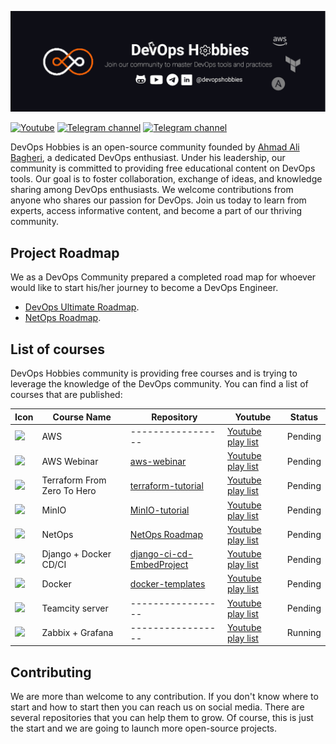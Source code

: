 [![DevOps Hobbies Banner](./_assets/banner.png)](https://devopshobbies.com/)

[![Youtube](https://img.shields.io/youtube/channel/subscribers/UCve--OvdZ5YROq4BEKyedCw?color=red&label=Youtube&logo=youtube&logoColor=red&style=for-the-badge)](https://www.youtube.com/channel/UCve--OvdZ5YROq4BEKyedCw)
[![Telegram channel](https://img.shields.io/badge/Telegram-Channel-blue?style=for-the-badge&logo=telegram)](https://t.me/DevOpsHobbies)
[![Telegram channel](https://img.shields.io/badge/Linkedin-Page-blue?style=for-the-badge&logo=linkedin)](https://www.linkedin.com/company/devopshobbies/)

DevOps Hobbies is an open-source community founded by [Ahmad Ali Bagheri](https://github.com/ahmadalibagheri), a dedicated DevOps enthusiast. Under his leadership, our community is committed to providing free educational content on DevOps tools. Our goal is to foster collaboration, exchange of ideas, and knowledge sharing among DevOps enthusiasts. We welcome contributions from anyone who shares our passion for DevOps. Join us today to learn from experts, access informative content, and become a part of our thriving community.

## Project Roadmap

We as a DevOps Community prepared a completed road map for whoever would like to start his/her journey to become a DevOps Engineer.

- [DevOps Ultimate Roadmap](https://github.com/devopshobbies/devops-roadmap).
- [NetOps Roadmap](https://github.com/devopshobbies/netops-roadmap).

## List of courses

DevOps Hobbies community is providing free courses and is trying to leverage the knowledge of the DevOps community. You can find a list of courses that are published:

| Icon                                                                                                                  | Course Name                 | Repository                                                                              | Youtube                                                                                                  | Status  |
| --------------------------------------------------------------------------------------------------------------------- | --------------------------- | --------------------------------------------------------------------------------------- | -------------------------------------------------------------------------------------------------------- | ------- |
| <img width="30px" src="https://www.svgrepo.com/download/331300/aws.svg">                                              | AWS                         | -----------------                                                                       | [Youtube play list](https://youtube.com/playlist?list=PLYrn63eEqAzYkIa-FUZ2Jaq94ac9qlS0l)                | Pending |
| <img width="30px" src="https://www.svgrepo.com/download/281711/meeting-interview.svg">                                | AWS Webinar                 | [aws-webinar](https://github.com/devopshobbies/aws-webinar)                             | [Youtube play list](https://youtube.com/playlist?list=PLYrn63eEqAzaCqGENAmDSrLwpTxQV0RIx)                | Pending |
| <img width="30px" src="https://www.svgrepo.com/download/354447/terraform-icon.svg">                                   | Terraform From Zero To Hero | [terraform-tutorial](https://github.com/devopshobbies/terraform-tutorial)               | [Youtube play list](https://youtube.com/playlist?list=PLYrn63eEqAzZssgLu8Um_k1v8Pvh7-l7b)                | Pending |
| <img width="30px" src="https://docs.hamravesh.com/img/app-icons/minio.svg">                                           | MinIO                       | [MinIO-tutorial](https://github.com/devopshobbies/MinIO-tutorial)                       | [Youtube play list](https://www.youtube.com/watch?v=y4of6U-mdVQ&list=PLYrn63eEqAzaS7mHcJh7GPOFWcLHLxlfE) | Pending |
| <img width="30px" src="https://qph.cf2.quoracdn.net/main-qimg-618dbc6d2984d7997a31815939e8c914-pjlq">                 | NetOps                      | [NetOps Roadmap](https://github.com/devopshobbies/MinIO-tutorial)                       | [Youtube play list](https://youtube.com/playlist?list=PLYrn63eEqAzaydfpPB9tTFVTUTkneP6EN)                | Pending |
| <img width="30px" src="https://www.svgrepo.com/download/373554/django.svg">                                           | Django + Docker CD/CI       | [django-ci-cd-EmbedProject](https://github.com/devopshobbies/django-ci-cd-EmbedProject) | [Youtube play list](https://youtube.com/playlist?list=PLYrn63eEqAzY5uG5ks_OquWcojzHvhp9Z)                | Pending |
| <img width="30px" src="https://www.svgrepo.com/download/452192/docker.svg">                                           | Docker                      | [docker-templates](https://github.com/devopshobbies/docker-templates)                   | [Youtube play list](https://youtube.com/playlist?list=PLYrn63eEqAzY8kqHVepGiVUrTmE0wjLII)                | Pending |
| <img width="30px" src="https://resources.jetbrains.com/storage/products/teamcity/img/meta/teamcity_logo_300x300.png"> | Teamcity server             | -----------------                                                                       | [Youtube play list](https://youtube.com/playlist?list=PLYrn63eEqAzaJnZaUw2QkOgpkiwRjYIvC)                | Pending |
| <img width="30px" src="https://www.svgrepo.com/download/373429/ansible.svg">                                          | Zabbix + Grafana            | -----------------                                                                       | [Youtube play list](https://www.youtube.com/playlist?list=PLYrn63eEqAzaEkGmYAn6StHk4rqVEjd_g)            | Running |

## Contributing

We are more than welcome to any contribution. If you don't know where to start and how to start then you can reach us on social media.
There are several repositories that you can help them to grow. Of course, this is just the start and we are going to launch more open-source projects.
